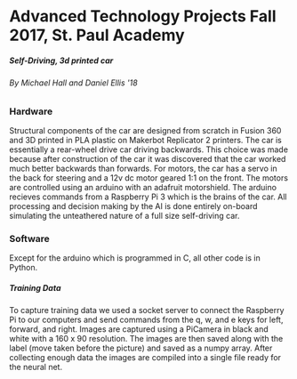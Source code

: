 # Advanced Technology Projects Fall 2017, St. Paul Academy

##### Self-Driving, 3d printed car

###### By Michael Hall and Daniel Ellis '18

### Hardware

Structural components of the car are designed from scratch in Fusion 360 and 3D printed in PLA plastic on Makerbot Replicator 2 printers. 
The car is essentially a rear-wheel drive car driving backwards. 
This choice was made because after construction of the car it was discovered that the car worked much better backwards than forwards. 
For motors, the car has a servo in the back for steering and a 12v dc motor geared 1:1 on the front.
The motors are controlled using an arduino with an adafruit motorshield.
The arduino recieves commands from a Raspberry Pi 3 which is the brains of the car.
All processing and decision making by the AI is done entirely on-board simulating the unteathered nature of a full size self-driving car.

### Software

Except for the arduino which is programmed in C, all other code is in Python. 

##### Training Data

To capture training data we used a socket server to connect the Raspberry Pi to our computers and send commands from the q, w, and e keys for left, forward, and right. 
Images are captured using a PiCamera in black and white with a 160 x 90 resolution.
The images are then saved along with the label (move taken before the picture) and saved as a numpy array.
After collecting enough data the images are compiled into a single file ready for the neural net.
